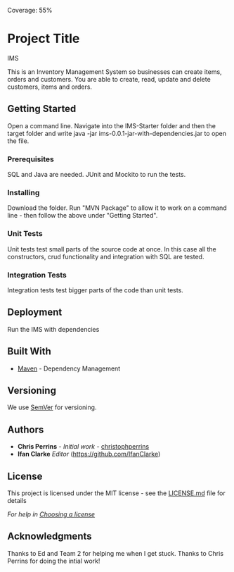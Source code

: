 Coverage: 55%
# Project Title
IMS 

This is an Inventory Management System so businesses can create items, orders and customers.
You are able to create, read, update and delete customers, items and orders.

## Getting Started
 Open a command line. Navigate into the IMS-Starter folder and then the target folder and write java -jar ims-0.0.1-jar-with-dependencies.jar to open the file.

### Prerequisites


SQL and Java are needed. JUnit and Mockito to run the tests.



### Installing

Download the folder. Run "MVN Package" to allow it to work on a command line - then follow the above under "Getting Started".



### Unit Tests 

Unit tests test small parts of the source code at once. In this case all the constructors, crud functionality and integration with SQL are tested.

### Integration Tests 
Integration tests test bigger parts of the code than unit tests.


## Deployment

Run the IMS with dependencies

## Built With

* [Maven](https://maven.apache.org/) - Dependency Management

## Versioning

We use [SemVer](http://semver.org/) for versioning.

## Authors

* **Chris Perrins** - *Initial work* - [christophperrins](https://github.com/christophperrins)
* **Ifan Clarke** *Editor* (https://github.com/IfanClarke)

## License

This project is licensed under the MIT license - see the [LICENSE.md](LICENSE.md) file for details 

*For help in [Choosing a license](https://choosealicense.com/)*

## Acknowledgments

Thanks to Ed and Team 2 for helping me when I get stuck. Thanks to Chris Perrins for doing the intial work!